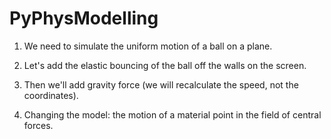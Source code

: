 # PyPhysModelling

1. We need to simulate the uniform motion of a ball on a plane.

2. Let's add the elastic bouncing of the ball off the walls on the screen.

3. Then we'll add gravity force (we will recalculate the speed, not the coordinates).

4. Changing the model: the motion of a material point in the field of central forces.
